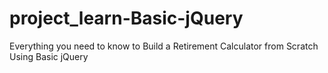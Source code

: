 # project_learn-Basic-jQuery
Everything you need to know to Build a Retirement Calculator from Scratch Using Basic jQuery
